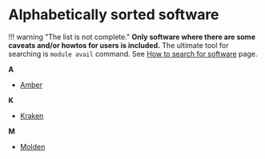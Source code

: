 # Alphabetically sorted software

!!! warning "The list is not complete." 
    **Only software where there are some caveats and/or howtos for users is included.** The ultimate tool for searching is `module avail` command. See [How to search for software](/software/search-soft/) page.

**A**

- [Amber](/software/sw-list/amber)

**K**

- [Kraken](/software/sw-list/kraken)

**M**

- [Molden](/software/sw-list/molden)





